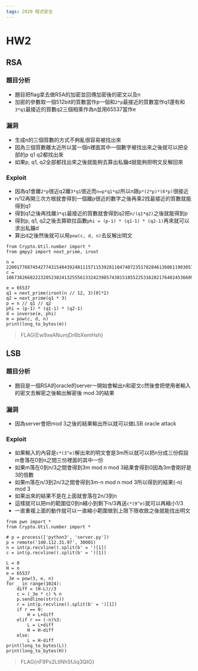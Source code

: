 ```yaml
---
tags: 2020 程式安全
---
```

# HW2
## RSA
### 題目分析
* 題目把flag拿去做RSA的加密並回傳加密後的密文以及n
* 加密的參數取一個512bit的質數當作p一個和`2*p`最接近的質數當作q1還有和`3*q1`最接近的質數q2三個相乘作為n並用65537當作e
### 漏洞
* 生成n的三個質數的方式不夠亂很容易被找出來
* 因為三個質數離太近所以當一個n裡面其中一個數字被找出來之後就可以把全部的p q1 q2都找出來
* 如果p, q1, q2全部都找出來之後就能夠去算出私鑰d就能夠把明文反解回來
### Exploit
* 因為q1會離`2*p`很近q2離`3*q1`很近而`n=p*q1*q2`所以n跟`p*(2*p)*(6*p)`很接近
* n/12再開三次方根就會得到一個離p很近的數字之後再乘2找最接近的質數就能得到q1
* 得到q1之後再找離`3*q1`最接近的質數就會得到q2把`n/(q1*q2)`之後就能得到p
* 得到p, q1, q2之後去算歐拉函數`phi = (p-1) * (q1-1) * (q2-1)`再來就可以求出私鑰d
* 算出d之後然後就可以用`pow(c, d, n)`去反解出明文
```python=
from Crypto.Util.number import *
from gmpy2 import next_prime, iroot

n = 22001778874542774315484392481115711539281104740723517828461360611903057304469869336789715900703500619163822273767393143914615001907123143200486464636351989898613180095341102875678204218769723325121832871221496816486100959384589443689594053640486953989205859492780929786509801664036223045197702752965199575588498118481259145703054094713019549136875163271600746675338534685099132138833920166786918380439074398183268612427028138632848870032333985485970488955991639327
c = 1067382668222320523824132555613324239857438151855225316282176402453660987952614935478188752664288189856467574123997124118639803436040589761488611318906877644244524931837804614243835412551576647161461088877884786181205274671088951504353502973964810690277238868854693198170257109413583371510824777614377906808757366142801309478368968340750993831416162099183649651151826983793949933939474873893278527484810417812120138131555544749220438456366110721231219155629863865

e = 65537
q1 = next_prime(iroot(n // 12, 3)[0]*2)
q2 = next_prime(q1 * 3)
p = n // q1 // q2
phi = (p-1) * (q1-1) * (q2-1)
d = inverse(e, phi)
m = pow(c, d, n)
print(long_to_bytes(m))
```
>FLAG{Ew9xeANumjDr6bXemHsh}
## LSB
### 題目分析
* 題目是一個RSA的oracle的server一開始會輸出n和密文c然後會把使用者輸入的密文去解密之後輸出解密後 mod 3的結果
### 漏洞
* 因為server會把mod 3之後的結果輸出所以就可以做LSB oracle attack
### Exploit
* 如果輸入的內容是`c*(3^e)`解出來的明文會是3m所以就可以把n分成三份假設m會落在0到n之間三份裡面的其中一份
* 如果m落在0到n/3之間會得到3m mod n mod 3結果會得到0因為3m會剛好是3的倍數
* 如果m落在n/3到2n/3之間會得到3m-n mod n mod 3所以得到的結果(-n) mod 3
* 如果出來的結果不是在上面就會落在2n/3到n
* 這樣就可以把m的範圍從0到n縮小到剩下n/3再送`c*(9^e)`就可以再縮小1/3
* 一直重複上面的動作就可以一直縮小範圍做到上限下限收斂之後就能找出明文
```python=
from pwn import *
from Crypto.Util.number import *

# p = process(['python3', 'server.py'])
p = remote('140.112.31.97', 30001)
n = int(p.recvline().split(b' = ')[1])
c = int(p.recvline().split(b' = ')[1])

L = 0
H = n
e = 65537
_3e = pow(3, e, n)
for _ in range(1024):
    diff = (H-L)//3
    c = (_3e * c) % n
    p.sendline(str(c))
    r = int(p.recvline().split(b' = ')[1])
    if r == 0:
        H = L+diff
    elif r == (-n)%3:
        L = L+diff
        H = H-diff
    else:
        L = H-diff
print(long_to_bytes(L))
print(long_to_bytes(H))
```
>FLAG{nF9Px2LtlNh5fJiq3QtG}